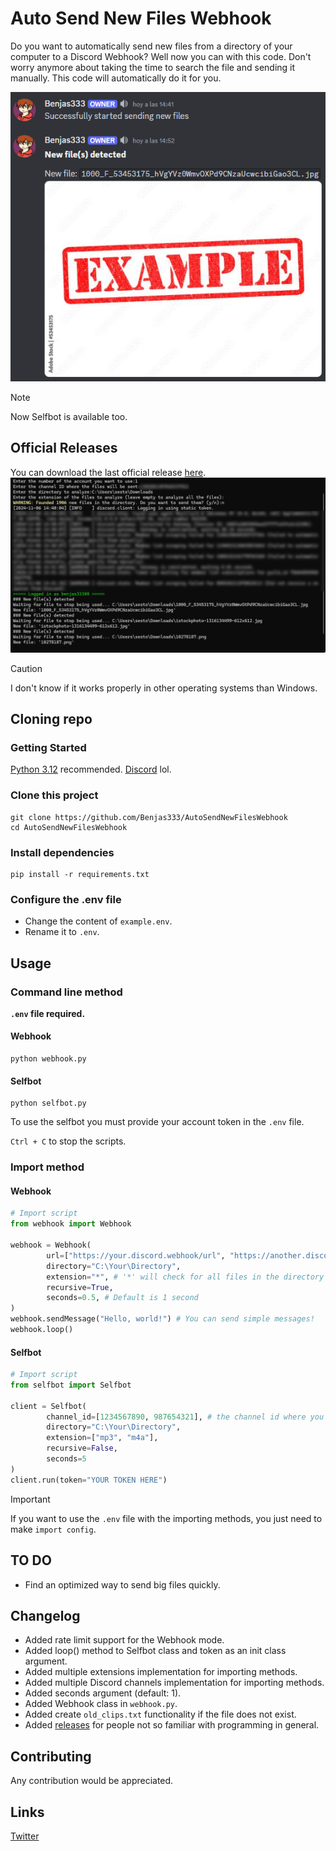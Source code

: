 # Auto Send New Files Webhook
Do you want to automatically send new files from a directory of your computer to a Discord Webhook? Well now you can with this code. Don't worry anymore about taking the time to search the file and sending it manually. This code will automatically do it for you.

![](assets/discordExample.png)
> [!NOTE]
> Now Selfbot is available too.

## Official Releases
You can download the last official release [here](https://github.com/Benjas333/AutoSendNewFilesWebhook/releases/tag/v1.1.1).
![](assets/terminalExample.png)
> [!CAUTION]
> I don't know if it works properly in other operating systems than Windows.

## Cloning repo
### Getting Started
[Python 3.12](https://www.python.org/downloads/) recommended.
[Discord](https://discord.com/) lol.

### Clone this project
```
git clone https://github.com/Benjas333/AutoSendNewFilesWebhook
cd AutoSendNewFilesWebhook
```

### Install dependencies
```
pip install -r requirements.txt
```

### Configure the .env file
- Change the content of `example.env`.
- Rename it to `.env`.

## Usage
### Command line method
**`.env` file required.**

#### Webhook
```
python webhook.py
```

#### Selfbot
```
python selfbot.py
```
To use the selfbot you must provide your account token in the `.env` file.

`Ctrl + C` to stop the scripts.

### Import method
#### Webhook
```python
# Import script
from webhook import Webhook

webhook = Webhook(
        url=["https://your.discord.webhook/url", "https://another.discord.webhook/url"], # Set webhook url
        directory="C:\Your\Directory",
        extension="*", # '*' will check for all files in the directory
        recursive=True,
        seconds=0.5, # Default is 1 second
)
webhook.sendMessage("Hello, world!") # You can send simple messages!
webhook.loop()
```

#### Selfbot
```python
# Import script
from selfbot import Selfbot

client = Selfbot(
        channel_id=[1234567890, 987654321], # the channel id where you want to send the files
        directory="C:\Your\Directory",
        extension=["mp3", "m4a"],
        recursive=False,
        seconds=5
)
client.run(token="YOUR TOKEN HERE")
```
> [!IMPORTANT]
> If you want to use the `.env` file with the importing methods, you just need to make `import config`.

## TO DO
- Find an optimized way to send big files quickly.

## Changelog
- Added rate limit support for the Webhook mode.
- Added loop() method to Selfbot class and token as an init class argument.
- Added multiple extensions implementation for importing methods.
- Added multiple Discord channels implementation for importing methods.
- Added seconds argument (default: 1).
- Added Webhook class in `webhook.py`.
- Added create `old_clips.txt` functionality if the file does not exist. 
- Added [releases](https://github.com/Benjas333/AutoSendNewFilesWebhook/releases) for people not so familiar with programming in general.

## Contributing
Any contribution would be appreciated.

## Links
[Twitter](https://twitter.com/ElBenjas333)
